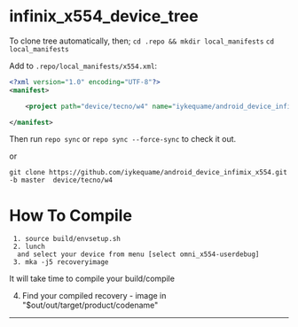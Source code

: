 # infinix_x554_device_tree

To clone tree automatically, then;
 `cd .repo && mkdir local_manifests`
 `cd local_manifests`

Add to `.repo/local_manifests/x554.xml`:

```xml
<?xml version="1.0" encoding="UTF-8"?>
<manifest>

	<project path="device/tecno/w4" name="iykequame/android_device_infimix_x554" remote="github" revision="master" />

</manifest>
```

Then run `repo sync` or  `repo sync --force-sync`  to check it out.

or

`git clone https://github.com/iykequame/android_device_infimix_x554.git -b master  device/tecno/w4`


# How To Compile

```
 1. source build/envsetup.sh
 2. lunch
  and select your device from menu [select omni_x554-userdebug]
 3. mka -j5 recoveryimage
```
It will take time to compile your build/compile

 4. Find your compiled recovery - image in "$out/out/target/product/codename"


---------------
